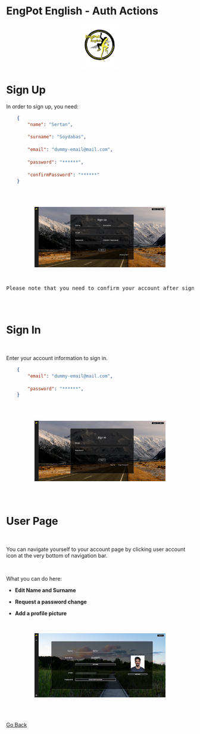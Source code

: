 <h1>EngPot English - Auth Actions</h1>

<p align="center">
  <img src="../media/logo/EngPotLogo.png" alt="EngPot Logo" width=20%>
</p>

<h1>Sign Up</h1>
In order to sign up, you need:

<br>

``` json
    {
        "name": "Sertan",

        "surname": "Soydabas",

        "email": "dummy-email@mail.com",

        "password": "******",

        "confirmPassword": "******"
    }
```

<br><br>

<p align="center">
  <img src="../media/tutorials/Auth/signUpPage.png" alt="EngPot Logo" width=70%>
</p>

<br>

<pre>Please note that you need to confirm your account after signing up. You can use the mail you receive to confirm your account.</pre>

<br><br>

<h1>Sign In</h1>

<br>

Enter your account information to sign in.
``` json
    {
        "email": "dummy-email@mail.com",

        "password": "******",
    }
```

<br><br>

<p align="center">
  <img src="../media/tutorials/Auth/signInPage.png" alt="EngPot Logo" width=70%>
</p>

<br><br>

<h1>User Page</h1>

<br>

You can navigate yourself to your account page by clicking user account icon at the very bottom of navigation bar.

<br>

What you can do here:

- **Edit Name and Surname**
 
- **Request a password change**

- **Add a profile picture**


<br>

<p align="center">
  <img src="../media/tutorials/Auth/userPage.png" alt="EngPot Logo" width=70%>
</p>

<br><br>

[Go Back](../README.md)